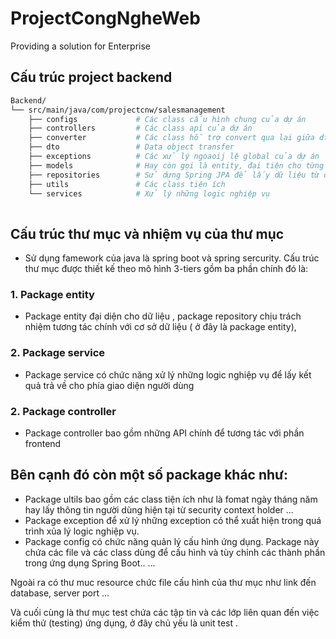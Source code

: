 
# ProjectCongNgheWeb
Providing a solution for Enterprise

## Cấu trúc project backend

```sh
Backend/
└── src/main/java/com/projectcnw/salesmanagement
    ├── configs             # Các class cấu hình chung của dự án
    ├── controllers         # Các class api của dự án
    ├── converter           # Các class hỗ trợ convert qua lại giữa dto và model
    ├── dto                 # Data object transfer
    ├── exceptions          # Các xử lý ngoaoij lệ global của dự án
    ├── models              # Hay còn gọi là entity, đại tiện cho từng đối tượng liên kết với database
    ├── repositories        # Sử dựng Spring JPA để lấy dữ liệu từ database
    ├── utils               # Các class tiện ích
    └── services            # Xử lý những logic nghiệp vụ
    
```

## Cấu trúc thư mục và nhiệm vụ của thư mục
- Sử dụng famework của java là spring boot và spring sercurity. Cấu trúc thư mục được thiết kế theo mô hình 3-tiers gồm ba phần chính đó là:
### 1. Package entity
- Package entity đại diện cho dữ liệu , package repository chịu trách nhiệm tương tác chính với cơ sở dữ liệu ( ở đây là package entity),
### 2. Package service
- Package service có chức năng xử lý những logic nghiệp vụ để lấy kết quả trả về cho phía giao diện người dùng
### 2. Package controller
- Package controller bao gồm những API chính để tương tác với phần frontend

## Bên cạnh đó còn một số package khác như:
- Package ultils bao gồm các class tiện ích như là fomat ngày tháng năm hay lấy thông tin người dùng hiện tại từ security context holder …
- Package exception để xử lý những exception có thể xuất hiện trong quá trình xủa lý logic nghiệp vụ. 
- Package config có chức năng quản lý cấu hình ứng dụng. Package này chứa các file và các class dùng để cấu hình và tùy chỉnh các thành phần trong ứng dụng Spring Boot.. …

Ngoài ra có thư muc resource chức file cấu hình của thư mục như link đến database, server port …

Và cuối cùng là thư mục test chứa các tập tin và các lớp liên quan đến việc kiểm thử (testing) ứng dụng, ở đây chủ yếu là unit test .